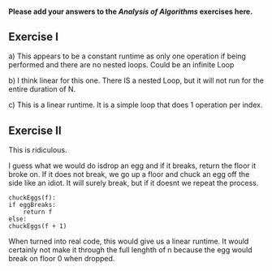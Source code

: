 #### Please add your answers to the ***Analysis of  Algorithms*** exercises here.

## Exercise I

a)
This appears to be a constant runtime as only one operation if being performed and there are no nested loops. Could be an infinite Loop

b)
I think linear for this one. There IS a nested Loop, but it will not run for the entire duration of N. 

c)
This is a linear runtime. It is a simple loop that  does 1 operation per index.

## Exercise II

This is ridiculous.

I guess what we would do isdrop an egg and if it breaks, return the floor it broke on. If it does not break, we go up a floor and chuck an egg off the side like an idiot. It will surely break, but if it doesnt we repeat the process.

    chuckEggs(f):
    if eggBreaks:
        return f
    else:
    chuckEggs(f + 1)

When turned into real code, this would give us a linear runtime. It would certainly not make it through the full lenghth of n because the egg would break on floor 0 when dropped.


